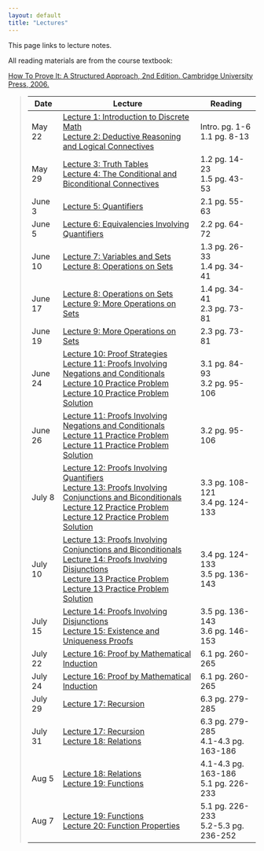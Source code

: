 ```yaml
---
layout: default
title: "Lectures"
---
```


This page links to lecture notes.

All reading materials are from the course textbook:

[How To Prove It: A Structured Approach, 2nd
Edition. Cambridge University Press,
2006.](http://www.cambridge.org/us/academic/subjects/mathematics/logic-categories-and-sets/how-prove-it-structured-approach-2nd-edition?format=PB)

> Date | Lecture | Reading |
> ---- | ------- | ------- |
> May 22  | [Lecture 1: Introduction to Discrete Math](../lectures/lecture01.html) <br /> [Lecture 2: Deductive Reasoning and Logical Connectives](../lectures/lecture02.html) | Intro. pg. 1-6 <br /> 1.1 pg. 8-13 |
> May 29  | [Lecture 3: Truth Tables](../lectures/lecture03.html) <br /> [Lecture 4: The Conditional and Biconditional Connectives](../lectures/lecture04.html)| 1.2 pg. 14-23 <br /> 1.5 pg. 43-53 |
> June 3  | [Lecture 5: Quantifiers](../lectures/lecture05.html) | 2.1 pg. 55-63 |
> June 5  | [Lecture 6: Equivalencies Involving Quantifiers](../lectures/lecture06.html)| 2.2 pg. 64-72 |
> June 10 | [Lecture 7: Variables and Sets](../lectures/lecture07.html) <br /> [Lecture 8: Operations on Sets](../lectures/lecture08.html) | 1.3 pg. 26-33 <br /> 1.4 pg. 34-41 |
> June 17 | [Lecture 8: Operations on Sets](../lectures/lecture08.html) <br /> [Lecture 9: More Operations on Sets](../lectures/lecture09.html) | 1.4 pg. 34-41 <br /> 2.3 pg. 73-81 |
> June 19 | [Lecture 9: More Operations on Sets](../lectures/lecture09.html) | 2.3 pg. 73-81 |
> June 24 | [Lecture 10: Proof Strategies](../lectures/lecture10.html) <br /> [Lecture 11: Proofs Involving Negations and Conditionals](../lectures/lecture11.html) <br /> [Lecture 10 Practice Problem](../handouts/lecture10/lecture10-handout.pdf) [Lecture 10 Practice Problem Solution](../handouts/lecture10/lecture10-handoutSol.pdf) | 3.1 pg. 84-93 <br /> 3.2 pg. 95-106 |
> June 26 | [Lecture 11: Proofs Involving Negations and Conditionals](../lectures/lecture11.html) <br /> [Lecture 11 Practice Problem](../handouts/lecture11/lecture11-handout.pdf) [Lecture 11 Practice Problem Solution](../handouts/lecture11/lecture11-handoutSol.pdf) | 3.2 pg. 95-106 |
> July 8  | [Lecture 12: Proofs Involving Quantifiers](../lectures/lecture12.html) <br /> [Lecture 13: Proofs Involving Conjunctions and Biconditionals](../lectures/lecture13.html) <br /> [Lecture 12 Practice Problem](../handouts/lecture12/lecture12-handout.pdf) [Lecture 12 Practice Problem Solution](../handouts/lecture12/lecture12-handoutSol.pdf) | 3.3 pg. 108-121 <br /> 3.4 pg. 124-133 |
> July 10 | [Lecture 13: Proofs Involving Conjunctions and Biconditionals](../lectures/lecture13.html) <br /> [Lecture 14: Proofs Involving Disjunctions](../lectures/lecture14.html) <br /> [Lecture 13 Practice Problem](../handouts/lecture13/lecture13-handout.pdf) [Lecture 13 Practice Problem Solution](../handouts/lecture13/lecture13-handoutSol.pdf) | 3.4 pg. 124-133 <br /> 3.5 pg. 136-143 |
> July 15 | [Lecture 14: Proofs Involving Disjunctions](../lectures/lecture14.html) <br /> [Lecture 15: Existence and Uniqueness Proofs](../lectures/lecture15.html) | 3.5 pg. 136-143 <br /> 3.6 pg. 146-153 |
> July 22 | [Lecture 16: Proof by Mathematical Induction](../lectures/lecture16.html) | 6.1 pg. 260-265 |
> July 24 | [Lecture 16: Proof by Mathematical Induction](../lectures/lecture16.html) | 6.1 pg. 260-265 |
> July 29 | [Lecture 17: Recursion](../lectures/lecture17.html) | 6.3 pg. 279-285 |
> July 31 | [Lecture 17: Recursion](../lectures/lecture17.html) <br /> [Lecture 18: Relations](../lectures/lecture18.html) | 6.3 pg. 279-285 <br /> 4.1-4.3 pg. 163-186 |
> Aug 5   | [Lecture 18: Relations](../lectures/lecture18.html) <br /> [Lecture 19: Functions](../lectures/lecture19.html) | 4.1-4.3 pg. 163-186 <br /> 5.1 pg. 226-233 |
> Aug 7   | [Lecture 19: Functions](../lectures/lecture19.html) <br /> [Lecture 20: Function Properties](../lectures/lecture20.html) | 5.1 pg. 226-233 <br /> 5.2-5.3 pg. 236-252 |
